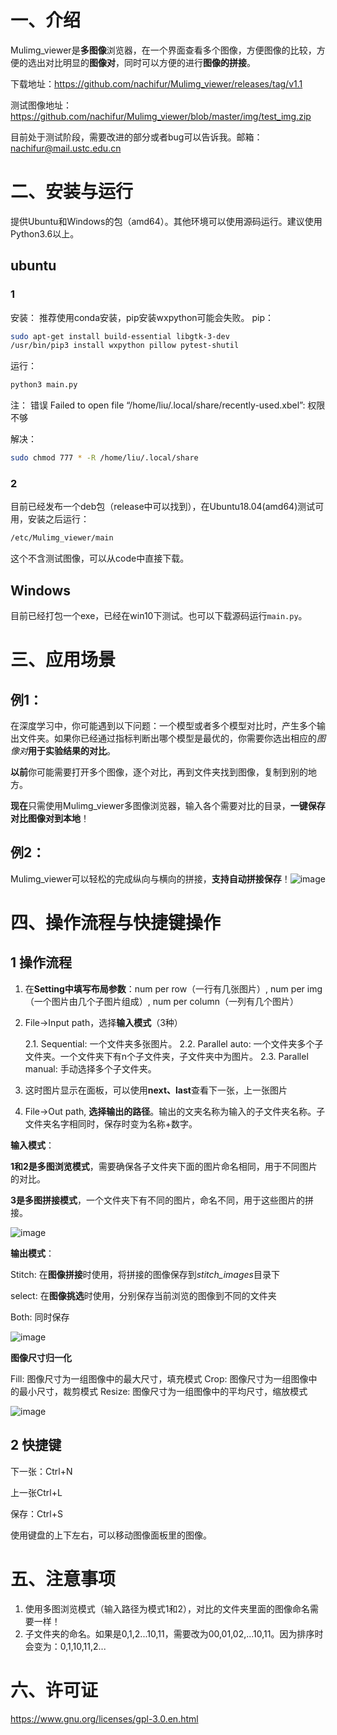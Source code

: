 # 一、介绍

Mulimg_viewer是**多图像**浏览器，在一个界面查看多个图像，方便图像的比较，方便的选出对比明显的**图像对**，同时可以方便的进行**图像的拼接**。

下载地址：https://github.com/nachifur/Mulimg_viewer/releases/tag/v1.1

测试图像地址：https://github.com/nachifur/Mulimg_viewer/blob/master/img/test_img.zip

目前处于测试阶段，需要改进的部分或者bug可以告诉我。邮箱：nachifur@mail.ustc.edu.cn

# 二、安装与运行
提供Ubuntu和Windows的包（amd64）。其他环境可以使用源码运行。建议使用Python3.6以上。
## ubuntu
### 1
安装：
推荐使用conda安装，pip安装wxpython可能会失败。
pip：
```bash
sudo apt-get install build-essential libgtk-3-dev
/usr/bin/pip3 install wxpython pillow pytest-shutil
```
运行：
```python
python3 main.py
```
注：
错误 Failed to open file “/home/liu/.local/share/recently-used.xbel”: 权限不够

解决：
```bash
sudo chmod 777 * -R /home/liu/.local/share
```
### 2
目前已经发布一个deb包（release中可以找到），在Ubuntu18.04(amd64)测试可用，安装之后运行：
```bash
/etc/Mulimg_viewer/main
```
这个不含测试图像，可以从code中直接下载。
## Windows
目前已经打包一个exe，已经在win10下测试。也可以下载源码运行`main.py`。
# 三、应用场景
## 例1：

在深度学习中，你可能遇到以下问题：一个模型或者多个模型对比时，产生多个输出文件夹。如果你已经通过指标判断出哪个模型是最优的，你需要你选出相应的*图像对***用于实验结果的对比**。

**以前**你可能需要打开多个图像，逐个对比，再到文件夹找到图像，复制到别的地方。

**现在**只需使用Mulimg_viewer多图像浏览器，输入各个需要对比的目录，**一键保存对比图像对到本地**！


## 例2：

Mulimg_viewer可以轻松的完成纵向与横向的拼接，**支持自动拼接保存**！![image](https://github.com/nachifur/Mulimg_viewer/blob/master/img/f0.jpg)
# 四、操作流程与快捷键操作

## 1 操作流程
1. 在**Setting中填写布局参数**：num per row（一行有几张图片）, num per img（一个图片由几个子图片组成）, num per column（一列有几个图片）
2. File->Input path，选择**输入模式**（3种）

    2.1. Sequential: 一个文件夹多张图片。
    2.2. Parallel auto: 一个文件夹多个子文件夹。一个文件夹下有n个子文件夹，子文件夹中为图片。
    2.3. Parallel manual: 手动选择多个子文件夹。

3. 这时图片显示在面板，可以使用**next、last**查看下一张，上一张图片
4. File->Out path, **选择输出的路径**。输出的文夹名称为输入的子文件夹名称。子文件夹名字相同时，保存时变为名称+数字。

**输入模式**：

**1和2是多图浏览模式**，需要确保各子文件夹下面的图片命名相同，用于不同图片的对比。

**3是多图拼接模式**，一个文件夹下有不同的图片，命名不同，用于这些图片的拼接。

![image](https://github.com/nachifur/Mulimg_viewer/blob/master/img/f1.jpg)

**输出模式**：

Stitch: 在**图像拼接**时使用，将拼接的图像保存到*stitch_images*目录下

select: 在**图像挑选**时使用，分别保存当前浏览的图像到不同的文件夹

Both: 同时保存

![image](https://github.com/nachifur/Mulimg_viewer/blob/master/img/f2.jpg)

**图像尺寸归一化**

Fill: 图像尺寸为一组图像中的最大尺寸，填充模式
Crop: 图像尺寸为一组图像中的最小尺寸，裁剪模式
Resize: 图像尺寸为一组图像中的平均尺寸，缩放模式

![image](https://github.com/nachifur/Mulimg_viewer/blob/master/img/f3.jpg)

## 2 快捷键
下一张：Ctrl+N

上一张Ctrl+L

保存：Ctrl+S

使用键盘的上下左右，可以移动图像面板里的图像。

# 五、注意事项

1. 使用多图浏览模式（输入路径为模式1和2），对比的文件夹里面的图像命名需要一样！
2. 子文件夹的命名。如果是0,1,2...10,11，需要改为00,01,02,...10,11。因为排序时会变为：0,1,10,11,2...

# 六、许可证
https://www.gnu.org/licenses/gpl-3.0.en.html

